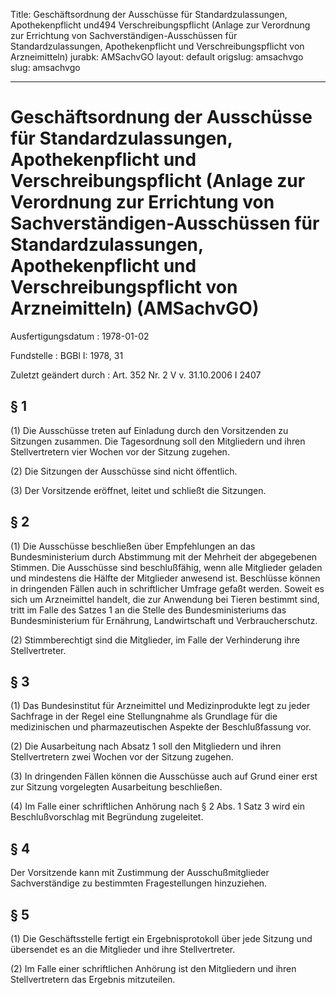 Title: Geschäftsordnung der Ausschüsse für Standardzulassungen, Apothekenpflicht und494
  Verschreibungspflicht (Anlage zur Verordnung zur Errichtung von Sachverständigen-Ausschüssen
  für Standardzulassungen, Apothekenpflicht und Verschreibungspflicht von Arzneimitteln)
jurabk: AMSachvGO
layout: default
origslug: amsachvgo
slug: amsachvgo

---

# Geschäftsordnung der Ausschüsse für Standardzulassungen, Apothekenpflicht und Verschreibungspflicht (Anlage zur Verordnung zur Errichtung von Sachverständigen-Ausschüssen für Standardzulassungen, Apothekenpflicht und Verschreibungspflicht von Arzneimitteln) (AMSachvGO)

Ausfertigungsdatum
:   1978-01-02

Fundstelle
:   BGBl I: 1978, 31

Zuletzt geändert durch
:   Art. 352 Nr. 2 V v. 31.10.2006 I 2407


## § 1

(1) Die Ausschüsse treten auf Einladung durch den Vorsitzenden zu
Sitzungen zusammen. Die Tagesordnung soll den Mitgliedern und ihren
Stellvertretern vier Wochen vor der Sitzung zugehen.

(2) Die Sitzungen der Ausschüsse sind nicht öffentlich.

(3) Der Vorsitzende eröffnet, leitet und schließt die Sitzungen.


## § 2

(1) Die Ausschüsse beschließen über Empfehlungen an das
Bundesministerium durch Abstimmung mit der Mehrheit der abgegebenen
Stimmen. Die Ausschüsse sind beschlußfähig, wenn alle Mitglieder
geladen und mindestens die Hälfte der Mitglieder anwesend ist.
Beschlüsse können in dringenden Fällen auch in schriftlicher Umfrage
gefaßt werden. Soweit es sich um Arzneimittel handelt, die zur
Anwendung bei Tieren bestimmt sind, tritt im Falle des Satzes 1 an die
Stelle des Bundesministeriums das Bundesministerium für Ernährung,
Landwirtschaft und Verbraucherschutz.

(2) Stimmberechtigt sind die Mitglieder, im Falle der Verhinderung
ihre Stellvertreter.


## § 3

(1) Das Bundesinstitut für Arzneimittel und Medizinprodukte legt zu
jeder Sachfrage in der Regel eine Stellungnahme als Grundlage für die
medizinischen und pharmazeutischen Aspekte der Beschlußfassung vor.

(2) Die Ausarbeitung nach Absatz 1 soll den Mitgliedern und ihren
Stellvertretern zwei Wochen vor der Sitzung zugehen.

(3) In dringenden Fällen können die Ausschüsse auch auf Grund einer
erst zur Sitzung vorgelegten Ausarbeitung beschließen.

(4) Im Falle einer schriftlichen Anhörung nach § 2 Abs. 1 Satz 3 wird
ein Beschlußvorschlag mit Begründung zugeleitet.


## § 4

Der Vorsitzende kann mit Zustimmung der Ausschußmitglieder
Sachverständige zu bestimmten Fragestellungen hinzuziehen.


## § 5

(1) Die Geschäftsstelle fertigt ein Ergebnisprotokoll über jede
Sitzung und übersendet es an die Mitglieder und ihre Stellvertreter.

(2) Im Falle einer schriftlichen Anhörung ist den Mitgliedern und
ihren Stellvertretern das Ergebnis mitzuteilen.

